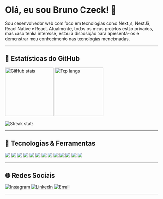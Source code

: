 # Olá, eu sou Bruno Czeck! 👋
Sou desenvolvedor web com foco em tecnologias como Next.js, NestJS, React Native e React.
Atualmente, todos os meus projetos estão privados, mas caso tenha interesse, estou à disposição para apresentá-los e demonstrar meu conhecimento nas tecnologias mencionadas.

---

## 🌟 Estatísticas do GitHub

<p>
  <img 
       src="https://github-readme-stats.vercel.app/api?username=BrunoCzeck&show_icons=true&theme=dark" 
       alt="GitHub stats"
       height="160"
  />
  <img 
       src="https://github-readme-stats.vercel.app/api/top-langs/?username=BrunoCzeck&layout=compact&theme=dark" 
       alt="Top langs"
       height="160"
  />
</p>

<p>
  <img 
       src="https://github-readme-streak-stats.herokuapp.com/?user=BrunoCzeck&theme=dark" 
       alt="Streak stats" 
  />
</p>

---

## 🚀 Tecnologias & Ferramentas

<p>
   <img src="https://img.shields.io/badge/-NestJS-E0234E?style=flat&logo=nestjs&logoColor=white" />
  <img src="https://img.shields.io/badge/-Next.js-000000?style=flat&logo=next.js&logoColor=white" />
  <img src="https://img.shields.io/badge/-TypeScript-3178C6?style=flat&logo=typescript&logoColor=white" />
  <img src="https://img.shields.io/badge/-Tailwind%20CSS-38B2AC?style=flat&logo=tailwind-css&logoColor=white" />
  <img src="https://img.shields.io/badge/-Styled--Components-DB7093?style=flat&logo=styled-components&logoColor=white" />
  <img src="https://img.shields.io/badge/-React-61DAFB?style=flat&logo=react&logoColor=black" />
  <img src="https://img.shields.io/badge/-React%20Native-61DAFB?style=flat&logo=react&logoColor=black" />
  <img src="https://img.shields.io/badge/-JavaScript-F7DF1E?style=flat&logo=javascript&logoColor=black" />
  <img src="https://img.shields.io/badge/-HTML5-E34F26?style=flat&logo=html5&logoColor=white" />
  <img src="https://img.shields.io/badge/-CSS3-1572B6?style=flat&logo=css3&logoColor=white" />
  <img src="https://img.shields.io/badge/-Node.js-339933?style=flat&logo=node.js&logoColor=white" />
  <img src="https://img.shields.io/badge/-Express.js-000000?style=flat&logo=express&logoColor=white" />
  <img src="https://img.shields.io/badge/-Bootstrap-7952B3?style=flat&logo=bootstrap&logoColor=white" />
</p>

---

## 🌐 Redes Sociais

<p>
  <a href="https://www.instagram.com/bgck_" target="_blank">
    <img 
         src="https://img.shields.io/badge/Instagram-E4405F?style=for-the-badge&logo=instagram&logoColor=white" 
         alt="Instagram" 
    />
  </a>
  <a href="https://www.linkedin.com/in/bruno-czeck/" target="_blank">
    <img 
         src="https://img.shields.io/badge/LinkedIn-0A66C2?style=for-the-badge&logo=linkedin&logoColor=white" 
         alt="LinkedIn" 
    />
  </a>
  <a href="mailto:brunoczeck@hotmail.com" target="_blank">
    <img 
         src="https://img.shields.io/badge/Outlook-0078D4?style=for-the-badge&logo=microsoft-outlook&logoColor=white" 
         alt="Email" 
    />
  </a>
</p>

---
